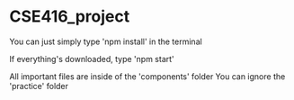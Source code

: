 # CSE416_project

You can just simply type 'npm install' in the terminal

If everything's downloaded, type 'npm start'

All important files are inside of the 'components' folder
You can ignore the 'practice' folder
